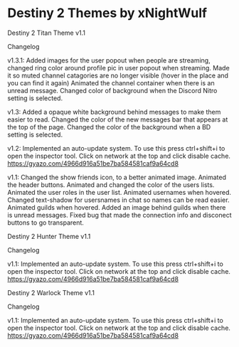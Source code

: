 # Destiny 2 Themes by xNightWulf
Destiny 2 Titan Theme v1.1

Changelog

v1.3.1: Added images for the user popout when people are streaming, changed ring color around profile pic in user popout when streaming.
Made it so muted channel catagories are no longer visible (hover in the place and you can find it again) Animated the channel container when there is an unread message. Changed color of background when the Discord Nitro setting is selected.

v1.3: Added a opaque white background behind messages to make them easier to read. Changed the color of the new messages bar that appears at the top of the page. Changed the color of the background when a BD setting is selected.

v1.2: Implemented an auto-update system. To use this press ctrl+shift+i to open the inspector tool. Click on network at the top and click disable cache. https://gyazo.com/4966d916a51be7ba584581caf9a64cd8

v1.1: Changed the show friends icon, to a better animated image. Animated the header buttons. Animated and changed the color of the users lists. Animated the user roles in the user list. Animated usernames when hovered. Changed text-shadow for usersnames in chat so names can be read easier. Animated guilds when hovered. Added an image behind guilds when there is unread messages. Fixed bug that made the connection info and disconect buttons to go transparent.

Destiny 2 Hunter Theme v1.1

Changelog

v1.1: Implemented an auto-update system. To use this press ctrl+shift+i to open the inspector tool. Click on network at the top and click disable cache. https://gyazo.com/4966d916a51be7ba584581caf9a64cd8

Destiny 2 Warlock Theme v1.1

Changelog

v1.1: Implemented an auto-update system. To use this press ctrl+shift+i to open the inspector tool. Click on network at the top and click disable cache. https://gyazo.com/4966d916a51be7ba584581caf9a64cd8
